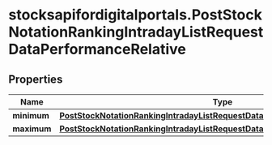 # stocksapifordigitalportals.PostStockNotationRankingIntradayListRequestDataPerformanceRelative

## Properties

Name | Type | Description | Notes
------------ | ------------- | ------------- | -------------
**minimum** | [**PostStockNotationRankingIntradayListRequestDataPerformanceRelativeMinimum**](PostStockNotationRankingIntradayListRequestDataPerformanceRelativeMinimum.md) |  | [optional] 
**maximum** | [**PostStockNotationRankingIntradayListRequestDataPerformanceRelativeMaximum**](PostStockNotationRankingIntradayListRequestDataPerformanceRelativeMaximum.md) |  | [optional] 



